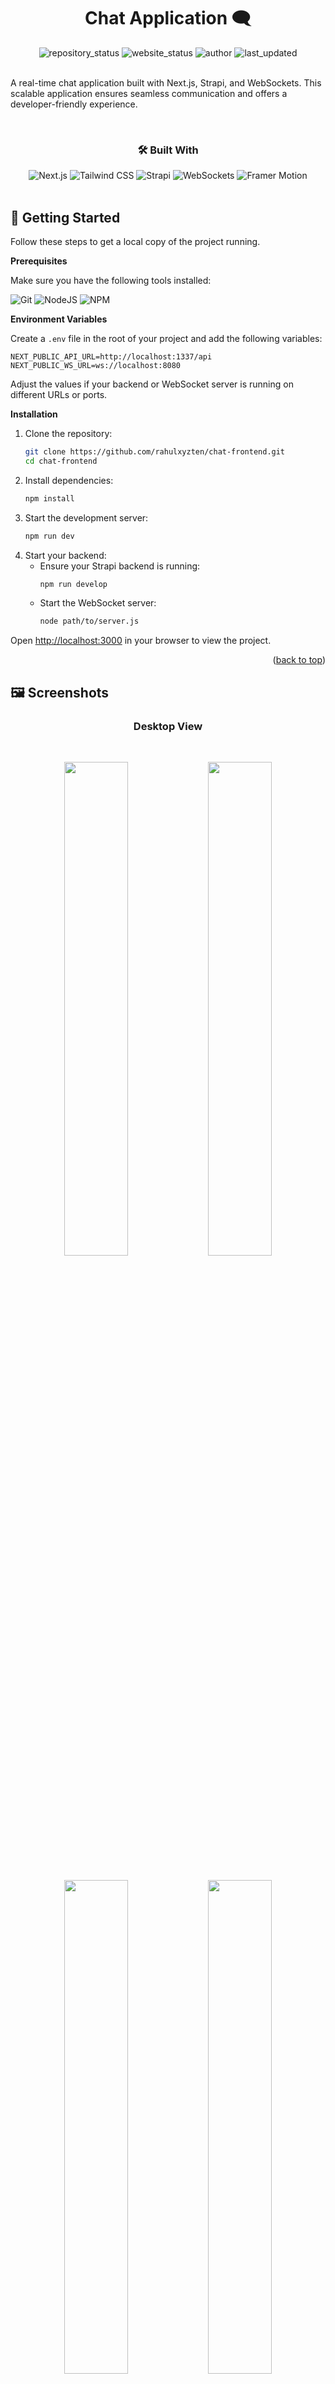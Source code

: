 <a id="readme-top"></a>

<h1 align="center">Chat Application 🗨️</h3>

<div align="center">
  <img src="https://img.shields.io/badge/Repository%20Status-Active-dark%20green.svg" alt="repository_status">
  <img src="https://img.shields.io/badge/Website%20Status-Online-green" alt="website_status">
  <img src="https://img.shields.io/badge/Author-Rahul%20Behera-blue.svg" alt="author">
  <img src="https://img.shields.io/badge/Last%20Updated-13%20February%202025-yellow.svg" alt="last_updated">
</div>

</div>
<br />

A real-time chat application built with Next.js, Strapi, and WebSockets. This scalable application ensures seamless communication and offers a developer-friendly experience.

<br>
<h3 align="center">🛠️ Built With</h3>
<div align="center">
  <img src="https://img.shields.io/badge/Next.js-000000?style=for-the-badge&logo=next.js&logoColor=white" alt="Next.js">
  <img src="https://img.shields.io/badge/Tailwind_CSS-38B2AC?style=for-the-badge&logo=tailwind-css&logoColor=white" alt="Tailwind CSS">
  <img src="https://img.shields.io/badge/Strapi-1C1C1C?style=for-the-badge&logo=strapi&logoColor=white" alt="Strapi">
  <img src="https://img.shields.io/badge/WebSockets-2D9CDB?style=for-the-badge&logo=websocket&logoColor=white" alt="WebSockets">
  <img src="https://img.shields.io/badge/Framer_Motion-FF4785?style=for-the-badge&logo=framer&logoColor=white" alt="Framer Motion">
  </div>
<br>

## 🚀 Getting Started

Follow these steps to get a local copy of the project running.

**Prerequisites**

Make sure you have the following tools installed:

![Git](https://img.shields.io/badge/git-%23F05033.svg?style=for-the-badge&logo=git&logoColor=white)
![NodeJS](https://img.shields.io/badge/node.js-6DA55F?style=for-the-badge&logo=node.js&logoColor=white)
![NPM](https://img.shields.io/badge/NPM-%23CB3837.svg?style=for-the-badge&logo=npm&logoColor=white)

**Environment Variables**

Create a `.env` file in the root of your project and add the following variables:

```env
NEXT_PUBLIC_API_URL=http://localhost:1337/api
NEXT_PUBLIC_WS_URL=ws://localhost:8080
```

Adjust the values if your backend or WebSocket server is running on different URLs or ports.

**Installation**

1. Clone the repository:
   ```sh
   git clone https://github.com/rahulxyzten/chat-frontend.git
   cd chat-frontend
   ```
2. Install dependencies:
   ```sh
   npm install
   ```
3. Start the development server:
   ```sh
   npm run dev
   ```
3. Start your backend:
   - Ensure your Strapi backend is running:
     ```sh
     npm run develop
     ```
   - Start the WebSocket server:
     ```sh
     node path/to/server.js
     ```

Open [http://localhost:3000](http://localhost:3000) in your browser to view the project.

<p align="right">(<a href="#readme-top">back to top</a>)</p>

## 🖼️ Screenshots

<h3 align="center">Desktop View</h3>
<br>
<div align='center'>
  <p align="center">
    <img width="45%" src="https://github.com/user-attachments/assets/f3eb4e3c-5d3e-4e73-aaef-1b20187ad56d">
    <img width="45%"src="https://github.com/user-attachments/assets/78ea906b-57f2-4566-9912-8dab099fc65e">
    <br/>
    <br/>
    <br/>
    <img width="45%" src="https://github.com/user-attachments/assets/dcf417ac-f8b3-4832-99aa-17edd240c5e4">
    <img width="45%" src="https://github.com/user-attachments/assets/b63ae089-6e94-439a-bdba-89a6fccbdefd">
  </p>
</div>
 <br/>
 <br/>

<h3 align="center">Tablet View</h3>
<br>
<div align='center'>
  <p align="center">
    <img width="45%"src="https://github.com/user-attachments/assets/b108793b-dce3-4985-90e6-88b7effc35fc">
    <img width="45%"src="https://github.com/user-attachments/assets/41472a96-677a-4789-8a8d-23501416c5b8">
    <br/>
    <br/>
    <br/>
    <img width="45%"src="https://github.com/user-attachments/assets/1aa9d1b1-08f8-4473-8d5c-905e23852ac0">
    <img width="45%"src="https://github.com/user-attachments/assets/33c90e43-8921-4934-8f7e-ba3732973c5a">
  </p>
</div>
 <br/>
 <br/>

 <h3 align="center">Mobile View</h3>
<br>
<div align='center'>
  <p align="center">
    <img width="45%" height="70%" src="https://github.com/user-attachments/assets/e210cbe6-3bd0-49af-b1a8-48a5ec538afe">
    <img width="45%" height="70%" src="https://github.com/user-attachments/assets/d0af25fd-1298-4351-b0a8-2bc6b455bfff">
    <br/>
    <br/>
    <br/>
    <img width="45% "height="70%" src="https://github.com/user-attachments/assets/82c07737-8246-45e7-94ed-8c0e6069bf20">
    <img width="45%" height="70%" src="https://github.com/user-attachments/assets/3685662c-c5d9-4eb0-a488-f48c6c39fd97">
  </p>
</div>
 <br/>
 <br/>

 
<p align="center">
  <a href="#">
    <img src="https://forthebadge.com/images/badges/built-with-love.svg" alt="Built with Love">
  </a>
</p>

<p align="right">(<a href="#readme-top">back to top</a>)</p>
